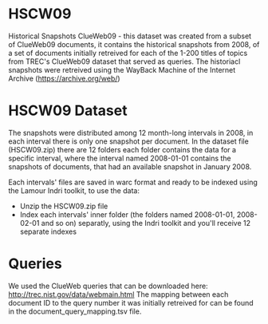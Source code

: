 # HSCW09

Historical Snapshots ClueWeb09 - this dataset was created from a subset of ClueWeb09 documents, it contains the historical snapshots from 2008, of a set of documents initially retreived for each of the 1-200 titles of topics from TREC's ClueWeb09 dataset that served as queries. 
The historiacl snapshots were retreived using the WayBack Machine of the Internet Archive (https://archive.org/web/)

# HSCW09 Dataset

The snapshots were distributed among 12 month-long intervals in 2008, in each interval there is only one snapshot per document.
In the dataset file (HSCW09.zip) there are 12 folders each folder contains the data for a specific interval, where the interval named 2008-01-01 contains the snapshots of documents, that had an available snapshot in January 2008.

Each intervals' files are saved in warc format and ready to be indexed using the Lamour Indri toolkit, to use the data:

- Unzip the HSCW09.zip file
- Index each intervals' inner folder (the folders named 2008-01-01, 2008-02-01 and so on) separatly, using the Indri toolkit and you'll receive 12 separate indexes

# Queries 

We used the ClueWeb queries that can be downloaded here: http://trec.nist.gov/data/webmain.html
The mapping between each document ID to the query number it was initially retreived for can be found in the document_query_mapping.tsv file. 
